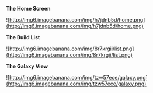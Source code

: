 **The Home Screen**

![http://img6.imagebanana.com/img/h7jdnb5d/home.png](http://img6.imagebanana.com/img/h7jdnb5d/home.png)

**The Build List**

![http://img6.imagebanana.com/img/8r7krgii/list.png](http://img6.imagebanana.com/img/8r7krgii/list.png)

**The Galaxy View**

![http://img6.imagebanana.com/img/tzw57ece/galaxy.png](http://img6.imagebanana.com/img/tzw57ece/galaxy.png)